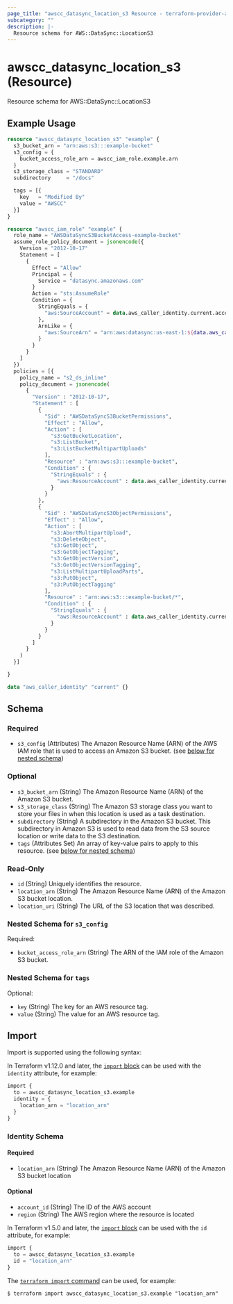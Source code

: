 ```yaml
---
page_title: "awscc_datasync_location_s3 Resource - terraform-provider-awscc"
subcategory: ""
description: |-
  Resource schema for AWS::DataSync::LocationS3
---
```


# awscc_datasync_location_s3 (Resource)

Resource schema for AWS::DataSync::LocationS3

## Example Usage

```terraform
resource "awscc_datasync_location_s3" "example" {
  s3_bucket_arn = "arn:aws:s3:::example-bucket"
  s3_config = {
    bucket_access_role_arn = awscc_iam_role.example.arn
  }
  s3_storage_class = "STANDARD"
  subdirectory     = "/docs"

  tags = [{
    key   = "Modified By"
    value = "AWSCC"
  }]
}

resource "awscc_iam_role" "example" {
  role_name = "AWSDataSyncS3BucketAccess-example-bucket"
  assume_role_policy_document = jsonencode({
    Version = "2012-10-17"
    Statement = [
      {
        Effect = "Allow"
        Principal = {
          Service = "datasync.amazonaws.com"
        }
        Action = "sts:AssumeRole"
        Condition = {
          StringEquals = {
            "aws:SourceAccount" = data.aws_caller_identity.current.account_id
          },
          ArnLike = {
            "aws:SourceArn" = "arn:aws:datasync:us-east-1:${data.aws_caller_identity.current.account_id}:*"
          }
        }
      }
    ]
  })
  policies = [{
    policy_name = "s2_ds_inline"
    policy_document = jsonencode(
      {
        "Version" : "2012-10-17",
        "Statement" : [
          {
            "Sid" : "AWSDataSyncS3BucketPermissions",
            "Effect" : "Allow",
            "Action" : [
              "s3:GetBucketLocation",
              "s3:ListBucket",
              "s3:ListBucketMultipartUploads"
            ],
            "Resource" : "arn:aws:s3:::example-bucket",
            "Condition" : {
              "StringEquals" : {
                "aws:ResourceAccount" : data.aws_caller_identity.current.account_id
              }
            }
          },
          {
            "Sid" : "AWSDataSyncS3ObjectPermissions",
            "Effect" : "Allow",
            "Action" : [
              "s3:AbortMultipartUpload",
              "s3:DeleteObject",
              "s3:GetObject",
              "s3:GetObjectTagging",
              "s3:GetObjectVersion",
              "s3:GetObjectVersionTagging",
              "s3:ListMultipartUploadParts",
              "s3:PutObject",
              "s3:PutObjectTagging"
            ],
            "Resource" : "arn:aws:s3:::example-bucket/*",
            "Condition" : {
              "StringEquals" : {
                "aws:ResourceAccount" : data.aws_caller_identity.current.account_id
              }
            }
          }
        ]
      }
    )
  }]

}

data "aws_caller_identity" "current" {}
```

<!-- schema generated by tfplugindocs -->
## Schema

### Required

- `s3_config` (Attributes) The Amazon Resource Name (ARN) of the AWS IAM role that is used to access an Amazon S3 bucket. (see [below for nested schema](#nestedatt--s3_config))

### Optional

- `s3_bucket_arn` (String) The Amazon Resource Name (ARN) of the Amazon S3 bucket.
- `s3_storage_class` (String) The Amazon S3 storage class you want to store your files in when this location is used as a task destination.
- `subdirectory` (String) A subdirectory in the Amazon S3 bucket. This subdirectory in Amazon S3 is used to read data from the S3 source location or write data to the S3 destination.
- `tags` (Attributes Set) An array of key-value pairs to apply to this resource. (see [below for nested schema](#nestedatt--tags))

### Read-Only

- `id` (String) Uniquely identifies the resource.
- `location_arn` (String) The Amazon Resource Name (ARN) of the Amazon S3 bucket location.
- `location_uri` (String) The URL of the S3 location that was described.

<a id="nestedatt--s3_config"></a>
### Nested Schema for `s3_config`

Required:

- `bucket_access_role_arn` (String) The ARN of the IAM role of the Amazon S3 bucket.


<a id="nestedatt--tags"></a>
### Nested Schema for `tags`

Optional:

- `key` (String) The key for an AWS resource tag.
- `value` (String) The value for an AWS resource tag.

## Import

Import is supported using the following syntax:

In Terraform v1.12.0 and later, the [`import` block](https://developer.hashicorp.com/terraform/language/import) can be used with the `identity` attribute, for example:

```terraform
import {
  to = awscc_datasync_location_s3.example
  identity = {
    location_arn = "location_arn"
  }
}
```

<!-- schema generated by tfplugindocs -->
### Identity Schema

#### Required

- `location_arn` (String) The Amazon Resource Name (ARN) of the Amazon S3 bucket location

#### Optional

- `account_id` (String) The ID of the AWS account
- `region` (String) The AWS region where the resource is located

In Terraform v1.5.0 and later, the [`import` block](https://developer.hashicorp.com/terraform/language/import) can be used with the `id` attribute, for example:

```terraform
import {
  to = awscc_datasync_location_s3.example
  id = "location_arn"
}
```

The [`terraform import` command](https://developer.hashicorp.com/terraform/cli/commands/import) can be used, for example:

```shell
$ terraform import awscc_datasync_location_s3.example "location_arn"
```